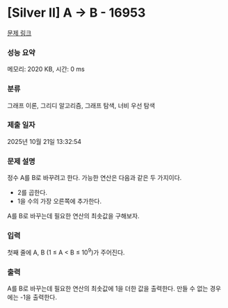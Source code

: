 # [Silver II] A → B - 16953 

[문제 링크](https://www.acmicpc.net/problem/16953) 

### 성능 요약

메모리: 2020 KB, 시간: 0 ms

### 분류

그래프 이론, 그리디 알고리즘, 그래프 탐색, 너비 우선 탐색

### 제출 일자

2025년 10월 21일 13:32:54

### 문제 설명

<p style="user-select: auto !important;">정수 A를 B로 바꾸려고 한다. 가능한 연산은 다음과 같은 두 가지이다.</p>

<ul style="user-select: auto !important;">
	<li style="user-select: auto !important;">2를 곱한다.</li>
	<li style="user-select: auto !important;">1을 수의 가장 오른쪽에 추가한다. </li>
</ul>

<p style="user-select: auto !important;">A를 B로 바꾸는데 필요한 연산의 최솟값을 구해보자.</p>

### 입력 

 <p style="user-select: auto !important;">첫째 줄에 A, B (1 ≤ A < B ≤ 10<sup style="user-select: auto !important;">9</sup>)가 주어진다.</p>

### 출력 

 <p style="user-select: auto !important;">A를 B로 바꾸는데 필요한 연산의 최솟값에 1을 더한 값을 출력한다. 만들 수 없는 경우에는 -1을 출력한다.</p>

